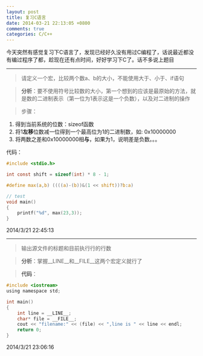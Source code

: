 ```yaml
---
layout: post
title: 复习C语言
date: 2014-03-21 22:13:05 +0800
comments: true
categories: C/C++
---
```


今天突然有感觉复习下C语言了，发现已经好久没有用过C编程了，话说最近都没有编过程序了都，趁现在还有点时间，好好学习下C了。话不多说上题目

---------------------
> 请定义一个宏，比较两个数a、b的大小，不能使用大于、小于、if语句

>**分析**：要不使用符号比较数的大小，第一个想到的应该是最原始的方法，就是数的二进制表示（第一位为1表示这是一个负数），以及对二进制的操作
>
<!-- more -->
>步骤：
>>
 1. 得到当前系统的位数：sizeof函数
 2. 将1**左移**位数减一位得到一个最高位为1的二进制数，如: 0x10000000
 3. 将两数之差和0x10000000相**与**，如果为1，说明差是负数。。。
>
代码：
``` c 
#include <stdio.h>

int const shift = sizeof(int) * 8 - 1;

#define max(a,b) ((((a)-(b))&(1 << shift))?b:a)

// test
void main()
{
	printf("%d", max(23,3));
}
```
2014/3/21 22:45:13 

--------------------
> 输出源文件的标题和目前执行行的行数

> **分析**：掌握__LINE__和__FILE__这两个宏定义就行了

> **代码**：
``` c
#include <iostream>
using namespace std;

int main()
{
	int line = __LINE__;
	char* file = __FILE__;
	cout << "filename:" << (file) << ",line is " << line << endl;
	return 0;
}
```
2014/3/21 23:06:16 
